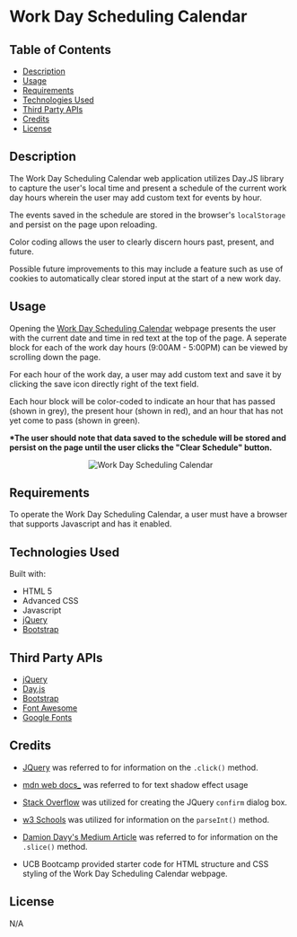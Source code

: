 # Work Day Scheduling Calendar

## Table of Contents

* [Description]()
* [Usage]()
* [Requirements]()
* [Technologies Used]()
* [Third Party APIs]()
* [Credits]()
* [License]()

## Description

The Work Day Scheduling Calendar web application utilizes Day.JS library to capture the user's local time and present a schedule of the current work day hours wherein the user may add custom text for events by hour.

The events saved in the schedule are stored in the browser's <code>localStorage</code> and persist on the page upon reloading.

Color coding allows the user to clearly discern hours past, present, and future.

Possible future improvements to this may include a feature such as use of cookies to automatically clear stored input at the start of a new work day.

## Usage

Opening the [Work Day Scheduling Calendar]() webpage presents the user with the current date and time in red text at the top of the page. A seperate block for each of the work day hours (9:00AM - 5:00PM) can be viewed by scrolling down the page.

For each hour of the work day, a user may add custom text and save it by clicking the save icon directly right of the text field.

Each hour block will be color-coded to indicate an hour that has passed (shown in grey), the present hour (shown in red), and an hour that has not yet come to pass (shown in green).

**\*The user should note that data saved to the schedule will be stored and persist on the page until the user clicks the "Clear Schedule" button.**

<p align="center"><img src="" alt="Work Day Scheduling Calendar"></p>

## Requirements

To operate the Work Day Scheduling Calendar, a user must have a browser that supports Javascript and has it enabled.

## Technologies Used

Built with:
* HTML 5
* Advanced CSS
* Javascript
* [jQuery](https://jquery.com/)
* [Bootstrap](https://getbootstrap.com/)

## Third Party APIs

* [jQuery](https://code.jquery.com/jquery-3.4.1.min.js)
* [Day.js](https://cdn.jsdelivr.net/npm/dayjs@1.11.3/dayjs.min.js)
* [Bootstrap](https://cdn.jsdelivr.net/npm/bootstrap@5.1.3/dist/css/bootstrap.min.css)
* [Font Awesome](https://use.fontawesome.com/releases/v5.8.1/css/all.css)
* [Google Fonts](https://fonts.googleapis.com/css?family=Open+Sans&display=swap)

## Credits

* [JQuery](https://api.jquery.com/click/) was referred to for information on the <code>.click()</code> method.

* [mdn web docs_](https://developer.mozilla.org/en-US/docs/Web/CSS/text-shadow) was referred to for text shadow effect usage

* [Stack Overflow](https://stackoverflow.com/questions/45919179/how-to-make-confirm-dialog-box-after-button-click) was utilized for creating the JQuery <code>confirm</code> dialog box.

* [w3 Schools](https://www.w3schools.com/jsref/jsref_parseint.asp#:~:text=The%20parseInt%20method%20parses%20a,%22%2C%20JavaScript%20assumes%20radix%2016.) was utilized for information on the <code>parseInt()</code> method.

* [Damion Davy's Medium Article](https://medium.com/@drdDavi/split-a-javascript-array-into-chunks-d90c90de3a2d) was referred to for information on the <code>.slice()</code> method.

* UCB Bootcamp provided starter code for HTML structure and CSS styling of the Work Day Scheduling Calendar webpage.

## License
N/A